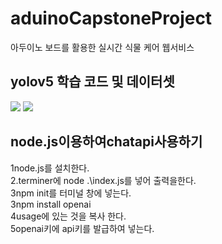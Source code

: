 # aduinoCapstoneProject
아두이노 보드를 활용한 실시간 식물 케어 웹서비스


## yolov5 학습 코드 및 데이터셋
[<img src="https://img.shields.io/badge/Colab-F7DF1E.svg?style=for-the-badge&logo=googlecolab&logoColor=#F9AB00"/>](https://github.com/HwangWooJin1028/aduinoCapstoneProject/blob/main/%EC%83%81%EC%B6%94_%ED%83%90%EC%A7%80_%EB%AA%A8%EB%8D%B8_train_%EB%8D%B0%EC%9D%B4%ED%84%B0_%EC%A1%B0%EC%A0%95.ipynb)
[<img src="https://img.shields.io/badge/roboflow-5C2D91?style=for-the-badge&logo=roboflow&logoColor=white">](https://universe.roboflow.com/project-0rxid/aquaponic_polygan_test)

## node.js이용하여chatapi사용하기
1node.js를 설치한다.<br/>
2.terminer에 node .\index.js를 넣어 출력을한다.<br/>
3npm init를 터미널 창에 넣는다.<br/>
3npm install openai<br/>
4usage에 있는 것을 복사 한다.<br/>
5openai키에 api키를 발급하여 넣는다.<br/>

